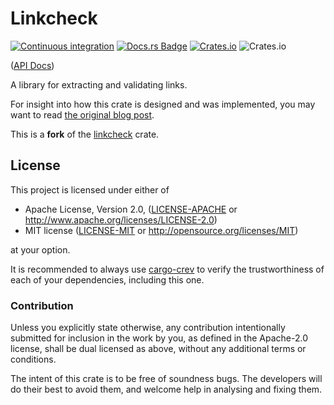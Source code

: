 # Linkcheck

[![Continuous integration](https://github.com/Michael-F-Bryan/linkcheck/workflows/Continuous%20integration/badge.svg?branch=master)](https://github.com/Michael-F-Bryan/linkcheck/actions)
[![Docs.rs Badge](https://docs.rs/linkcheck/badge.svg)](https://docs.rs/linkcheck)
[![Crates.io](https://img.shields.io/crates/v/linkcheck)](https://crates.io/crates/linkcheck)
![Crates.io](https://img.shields.io/crates/l/linkcheck)

([API Docs])

A library for extracting and validating links.

For insight into how this crate is designed and was implemented, you may want to
read [the original blog post][blog].

This is a **fork** of the [linkcheck](https://github.com/Michael-F-Bryan/linkcheck) crate.

## License

This project is licensed under either of

 * Apache License, Version 2.0, ([LICENSE-APACHE](LICENSE-APACHE.md) or
   http://www.apache.org/licenses/LICENSE-2.0)
 * MIT license ([LICENSE-MIT](LICENSE-MIT.md) or
   http://opensource.org/licenses/MIT)

at your option.

It is recommended to always use [cargo-crev][crev] to verify the
trustworthiness of each of your dependencies, including this one.

### Contribution

Unless you explicitly state otherwise, any contribution intentionally
submitted for inclusion in the work by you, as defined in the Apache-2.0
license, shall be dual licensed as above, without any additional terms or
conditions.

The intent of this crate is to be free of soundness bugs. The developers will
do their best to avoid them, and welcome help in analysing and fixing them.

[API Docs]: https://michael-f-bryan.github.io/linkcheck
[crev]: https://github.com/crev-dev/cargo-crev
[blog]: http://adventures.michaelfbryan.com/posts/linkchecker/
